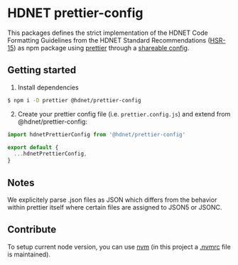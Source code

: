 # HDNET prettier-config

This packages defines the strict implementation of the HDNET Code Formatting Guidelines
from the HDNET Standard Recommendations
([HSR-15](https://wiki.hdnet.de/display/OPS/HSR-15%3A+Code-Formatierung)) as npm package
using [prettier](https://prettier.io)
through a [shareable config](https://prettier.io/docs/en/configuration.html#sharing-configurations).


## Getting started

1. Install dependencies
```bash
$ npm i -D prettier @hdnet/prettier-config
```

2. Create your prettier config file (i.e. `prettier.config.js`) and extend from @hdnet/prettier-config:
```javascript
import hdnetPrettierConfig from '@hdnet/prettier-config'

export default {
  ...hdnetPrettierConfig,
}
```

## Notes
We explicitely parse .json files as JSON which differs from the behavior within prettier itself where certain files are assigned to JSON5 or JSONC.

## Contribute

To setup current node version, you can use [nvm](https://github.com/nvm-sh/nvm)
(in this project a [.nvmrc](./.nvmrc) file is maintained).
